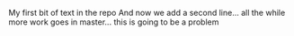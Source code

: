 My first bit of text in the repo
And now we add a second line...
all the while more work goes in master...
this is going to be a problem
